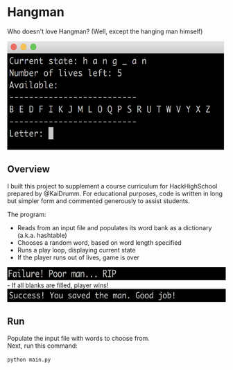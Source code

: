 # Hangman
Who doesn't love Hangman? (Well, except the hanging man himself)

<img src="https://raw.githubusercontent.com/mgia/hangman/master/img/state.png" width="500" height="250">

## Overview

I built this project to supplement a course curriculum for HackHighSchool prepared by @KaiDrumm. For educational purposes, 
code is written in long but simpler form and commented generously to assist students.

The program:
- Reads from an input file and populates its word bank as a dictionary (a.k.a. hashtable)
- Chooses a random word, based on word length specified
- Runs a play loop, displaying current state
- If the player runs out of lives, game is over
<img src="https://raw.githubusercontent.com/mgia/hangman/master/img/failure.png" width="600" height="30">
- If all blanks are filled, player wins!
<img src="https://raw.githubusercontent.com/mgia/hangman/master/img/success.png" width="600" height="30">

## Run

Populate the input file with words to choose from.<br>
Next, run this command:

`python main.py`
